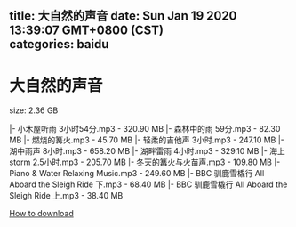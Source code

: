 
title: 大自然的声音
date: Sun Jan 19 2020 13:39:07 GMT+0800 (CST)    
categories: baidu
---

# 大自然的声音
size: 2.36 GB
 
 
|- 小木屋听雨 3小时54分.mp3 - 320.90 MB
|- 森林中的雨 59分.mp3 - 82.30 MB
|- 燃烧的篝火.mp3 - 45.70 MB
|- 轻柔的吉他声 3小时.mp3 - 247.10 MB
|- 湖中雨声 8小时.mp3 - 658.20 MB
|- 湖畔雷雨 4小时.mp3 - 329.10 MB
|- 海上 storm 2.5小时.mp3 - 205.70 MB
|- 冬天的篝火与火苗声.mp3 - 109.80 MB
|- Piano & Water Relaxing Music.mp3 - 249.60 MB
|- BBC 驯鹿雪橇行 All Aboard the Sleigh Ride 下.mp3 - 68.40 MB
|- BBC 驯鹿雪橇行 All Aboard the Sleigh Ride 上.mp3 - 38.40 MB

[How to download](https://bpcam.bemobtrk.com/go/2ceec3aa-1ca2-46d6-b9ff-aaa5c184517c?jno=4318)